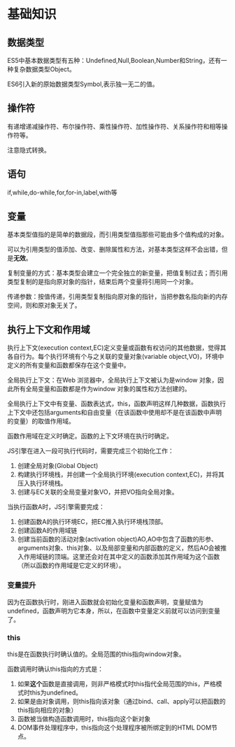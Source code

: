 # 基础知识

## 数据类型
ES5中基本数据类型有五种：Undefined,Null,Boolean,Number和String，还有一种复杂数据类型Object。

ES6引入新的原始数据类型Symbol,表示独一无二的值。

## 操作符
有递增递减操作符、布尔操作符、乘性操作符、加性操作符、关系操作符和相等操作符等。

注意隐式转换。

## 语句
if,while,do-while,for,for-in,label,with等

## 变量
基本类型值指的是简单的数据段，而引用类型值指那些可能由多个值构成的对象。

可以为引用类型的值添加、改变、删除属性和方法，对基本类型这样不会出错，但是**无效**。

复制变量的方式：基本类型会建立一个完全独立的新变量，把值复制过去；而引用类型复制的是指向原对象的指针，结束后两个变量将引用同一个对象。

传递参数：按值传递，引用类型复制指向原对象的指针，当把参数名指向新的内存空间，则和原对象无关了。

## 执行上下文和作用域
执行上下文(execution context,EC)定义变量或函数有权访问的其他数据，觉得其各自行为。每个执行环境有个与之关联的变量对象(variable object,VO)，环境中定义的所有变量和函数都保存在这个变量中。

全局执行上下文：在Web 浏览器中，全局执行上下文被认为是window 对象，因此所有全局变量和函数都是作为window 对象的属性和方法创建的。

全局执行上下文中有变量、函数表达式，this，函数声明这样几种数据，函数执行上下文中还包括arguments和自由变量（在该函数中使用却不是在该函数中声明的变量）的取值作用域。

函数作用域在定义时确定。函数的上下文环境在执行时确定。

JS引擎在进入一段可执行代码时，需要完成三个初始化工作：

1. 创建全局对象(Global Object)
2. 构建执行环境栈，并创建一个全局执行环境(execution context,EC)，并将其压入执行环境栈。
3. 创建与EC关联的全局变量对象VO，并把VO指向全局对象。

当执行函数A时，JS引擎需要完成：

1. 创建函数A的执行环境EC，把EC推入执行环境栈顶部。
2. 创建函数A的作用域链
3. 创建当前函数的活动对象(activation object)AO,AO中包含了函数的形参、arguments对象、this对象、以及局部变量和内部函数的定义，然后AO会被推入作用域链的顶端。这里还会对在其中定义的函数添加其作用域为这个函数（所以函数的作用域是它定义的环境）。

### 变量提升
因为在函数执行时，刚进入函数就会初始化变量和函数声明，变量赋值为undefined，函数声明为它本身，所以，在函数中变量定义前就可以访问到变量了。

### this 
this是在函数执行时确认值的。全局范围的this指向window对象。

函数调用时确认this指向的方式是：

1. 如果**这个**函数是直接调用，则非严格模式时this指代全局范围的this，严格模式时this为undefined。
2. 如果是由对象调用，则this指向该对象（通过bind、call、apply可以把函数的this指向相应的对象）
3. 函数被当做构造函数调用时，this指向这个新对象
4. DOM事件处理程序中，this指向这个处理程序被所绑定到的HTML DOM节点。

